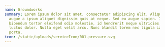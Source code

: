 ```yaml
---
name: Groundworks
summary: Lorem ipsum dolor sit amet, consectetur adipiscing elit. Aliquam ac
  augue a ipsum aliquet dignissim quis at neque. Sed eu augue sapien. Integer
  bibendum tortor eleifend odio molestie, id hendrerit neque ultricies. In ut
  luctus dolor. Nulla eget velit arcu. Nunc blandit lorem nec ligula iaculis
  porta.
icon: /static/uploads/serviceIcon/001-pressure.svg
---
```

